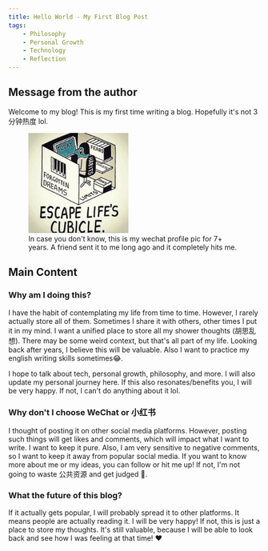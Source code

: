 ```yaml
---
title: Hello World - My First Blog Post
tags:
    - Philosophy
    - Personal Growth
    - Technology
    - Reflection
---
```


## Message from the author
Welcome to my blog! This is my first time writing a blog. Hopefully it's not 3分钟热度 lol.

<figure class="post-figure">
    <img src="img/hello_world.png"  class="post-image" width="200" height="200">
    <figcaption>In case you don't know, this is my wechat profile pic for 7+ years. A friend sent it to me long ago and it completely hits me.</figcaption>
</figure>


## Main Content

### Why am I doing this?

I have the habit of contemplating my life from time to time. However, I rarely actually store all of them. Sometimes I share it with others, other times I put it in my mind. I want a unified place to store all my shower thoughts (胡思乱想). There may be some weird context, but that's all part of my life. Looking back after years, I believe this will be valuable. Also I want to practice my english writing skills sometimes😂.

I hope to talk about tech, personal growth, philosophy, and more. I will also update my personal journey here. If this also resonates/benefits you, I will be very happy. If not, I can't do anything about it lol.

### Why don't I choose WeChat or 小红书

I thought of posting it on other social media platforms. However, posting such things will get likes and comments, which will impact what I want to write. I want to keep it pure. Also, I am very sensitive to negative comments, so I want to keep it away from popular social media. If you want to know more about me or my ideas, you can follow or hit me up! If not, I'm not going to waste 公共资源 and get judged 🤷.

### What the future of this blog?

If it actually gets popular, I will probably spread it to other platforms. It means people are actually reading it. I will be very happy! 
If not, this is just a place to store my thoughts. It's still valuable, because I will be able to look back and see how I was feeling at that time! ❤️